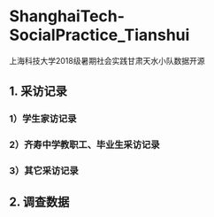 # ShanghaiTech-SocialPractice_Tianshui

上海科技大学2018级暑期社会实践甘肃天水小队数据开源

## 1.	采访记录

### 1）学生家访记录

### 2）齐寿中学教职工、毕业生采访记录

### 3）其它采访记录

## 2.	调查数据


